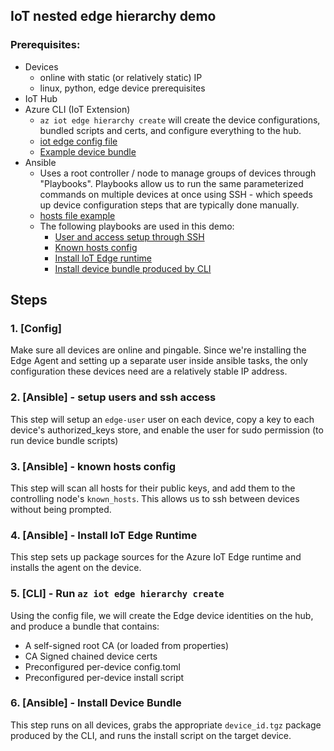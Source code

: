 ## IoT nested edge hierarchy demo

### Prerequisites:
- Devices
  - online with static (or relatively static) IP
  - linux, python, edge device prerequisites
- IoT Hub
- Azure CLI (IoT Extension)
  - `az iot edge hierarchy create` will create the device configurations, bundled scripts and certs, and configure everything to the hub.
  - [iot edge config file](./edge_hierarchy_config.yaml)
  - [Example device bundle](./example_device_bundle/)
- Ansible
  - Uses a root controller / node to manage groups of devices through "Playbooks". Playbooks allow us to run the same parameterized commands on multiple devices at once using SSH - which speeds up device configuration steps that are typically done manually.
  - [hosts file example](device_inventory.yaml)
  - The following playbooks are used in this demo:
    - [User and access setup through SSH](./ssh_user_configuration.yaml)
    - [Known hosts config](./add_known_hosts.yaml)
    - [Install IoT Edge runtime](./install_edge_agent.yaml)
    - [Install device bundle produced by CLI](./install_device_bundle.yaml)

## Steps
### 1. [Config] 
Make sure all devices are online and pingable. Since we're installing the Edge Agent and setting up a separate user inside ansible tasks, the only configuration these devices need are a relatively stable IP address.
### 2. [Ansible] - setup users and ssh access
This step will setup an `edge-user` user on each device, copy a key to each device's authorized_keys store, and enable the user for sudo permission (to run device bundle scripts)
### 3. [Ansible] - known hosts config
This step will scan all hosts for their public keys, and add them to the controlling node's `known_hosts`. This allows us to ssh between devices without being prompted.
### 4. [Ansible] - Install IoT Edge Runtime
This step sets up package sources for the Azure IoT Edge runtime and installs the agent on the device.
### 5. [CLI] - Run `az iot edge hierarchy create`
Using the config file, we will create the Edge device identities on the hub, and produce a bundle that contains:
- A self-signed root CA (or loaded from properties)
- CA Signed chained device certs
- Preconfigured per-device config.toml
- Preconfigured per-device install script
### 6. [Ansible] - Install Device Bundle
This step runs on all devices, grabs the appropriate `device_id.tgz` package produced by the CLI, and runs the install script on the target device.